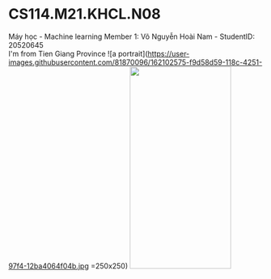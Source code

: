 # CS114.M21.KHCL.N08
Máy học - Machine learning
Member 1: Võ Nguyễn Hoài Nam - StudentID: 20520645  
I'm from Tien Giang Province
![a portrait](https://user-images.githubusercontent.com/81870096/162102575-f9d58d59-118c-4251-97f4-12ba4064f04b.jpg =250x250) 
<img src="https://user-images.githubusercontent.com/81870096/162102575-f9d58d59-118c-4251-97f4-12ba4064f04b.jpg" data-canonical-src="https://user-images.githubusercontent.com/81870096/162102575-f9d58d59-118c-4251-97f4-12ba4064f04b.jpg" width="200" height="400" />
